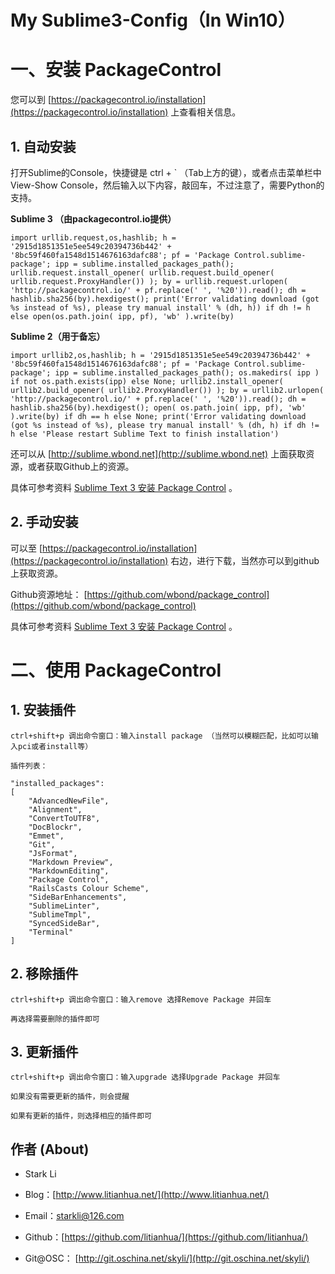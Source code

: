 # My Sublime3-Config（In Win10）

# 一、安装 PackageControl 

您可以到 [https://packagecontrol.io/installation](https://packagecontrol.io/installation) 上查看相关信息。

## 1. 自动安装

打开Sublime的Console，快捷键是 ctrl + ` （Tab上方的键），或者点击菜单栏中 View-Show Console，然后输入以下内容，敲回车，不过注意了，需要Python的支持。

**Sublime 3 （由packagecontrol.io提供）**

``import urllib.request,os,hashlib; h = '2915d1851351e5ee549c20394736b442' + '8bc59f460fa1548d1514676163dafc88'; pf = 'Package Control.sublime-package'; ipp = sublime.installed_packages_path(); urllib.request.install_opener( urllib.request.build_opener( urllib.request.ProxyHandler()) ); by = urllib.request.urlopen( 'http://packagecontrol.io/' + pf.replace(' ', '%20')).read(); dh = hashlib.sha256(by).hexdigest(); print('Error validating download (got %s instead of %s), please try manual install' % (dh, h)) if dh != h else open(os.path.join( ipp, pf), 'wb' ).write(by)``

**Sublime 2（用于备忘）**

``import urllib2,os,hashlib; h = '2915d1851351e5ee549c20394736b442' + '8bc59f460fa1548d1514676163dafc88'; pf = 'Package Control.sublime-package'; ipp = sublime.installed_packages_path(); os.makedirs( ipp ) if not os.path.exists(ipp) else None; urllib2.install_opener( urllib2.build_opener( urllib2.ProxyHandler()) ); by = urllib2.urlopen( 'http://packagecontrol.io/' + pf.replace(' ', '%20')).read(); dh = hashlib.sha256(by).hexdigest(); open( os.path.join( ipp, pf), 'wb' ).write(by) if dh == h else None; print('Error validating download (got %s instead of %s), please try manual install' % (dh, h) if dh != h else 'Please restart Sublime Text to finish installation')``

还可以从 [http://sublime.wbond.net](http://sublime.wbond.net) 上面获取资源，或者获取Github上的资源。

具体可参考资料 [Sublime Text 3 安装 Package Control](http://jingyan.baidu.com/article/925f8cb817fd49c0dce05653.html) 。

## 2. 手动安装

可以至 [https://packagecontrol.io/installation](https://packagecontrol.io/installation) 右边，进行下载，当然亦可以到github上获取资源。

Github资源地址： [https://github.com/wbond/package_control](https://github.com/wbond/package_control)

具体可参考资料 [Sublime Text 3 安装 Package Control](http://jingyan.baidu.com/article/925f8cb817fd49c0dce05653.html) 。

# 二、使用 PackageControl 

## 1. 安装插件
	
	ctrl+shift+p 调出命令窗口：输入install package （当然可以模糊匹配，比如可以输入pci或者install等）

	插件列表：

	"installed_packages":
	[
		"AdvancedNewFile",
		"Alignment",
		"ConvertToUTF8",
		"DocBlockr",
		"Emmet",
		"Git",
		"JsFormat",
		"Markdown Preview",
		"MarkdownEditing",
		"Package Control",
		"RailsCasts Colour Scheme",
		"SideBarEnhancements",
		"SublimeLinter",
		"SublimeTmpl",
		"SyncedSideBar",
		"Terminal"
	]

## 2. 移除插件

	ctrl+shift+p 调出命令窗口：输入remove 选择Remove Package 并回车

	再选择需要删除的插件即可

## 3. 更新插件

	ctrl+shift+p 调出命令窗口：输入upgrade 选择Upgrade Package 并回车

	如果没有需要更新的插件，则会提醒

	如果有更新的插件，则选择相应的插件即可

## 作者 (About)

- Stark Li

- Blog：[http://www.litianhua.net/](http://www.litianhua.net/)

- Email：starkli@126.com

- Github：[https://github.com/litianhua/](https://github.com/litianhua/)

- Git@OSC： [http://git.oschina.net/skyli/](http://git.oschina.net/skyli/)